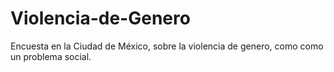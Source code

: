 # Violencia-de-Genero
Encuesta en la Ciudad de México, sobre la violencia de genero, como como un problema social.
